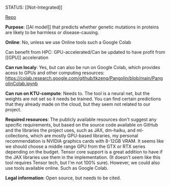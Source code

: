 STATUS: [[Not-Integrated]]

[Repo](https://github.com/google-deepmind/alphamissense)

**Purpose**: [[AI model]] that predicts whether genetic mutations in proteins are likely to be harmless or disease-causing.

**Online**: No, unless we use Online tools such a Google Colab

Can benefit from HPC: GPU-accelerated/Can be updated to have profit from [[GPU]] acceleration

**Can run localy**: Yes, but can also be run on Google Colab, which provides acess to GPUs and other computing resources: https://colab.research.google.com/github/tkzeng/Pangolin/blob/main/PangolinColab.ipynb

**Can run on KTU-compute**: Needs to. The tool is a neural net, but the weights are not set so it needs be trained. You can find certain predictions that they already made on the cloud, but they seem not related to our project.

**Required resources**: The publicly available resources don't suggest any specific requirements, but based on the source code available on GitHub and the libraries the project uses, such as JAX, dm-haiku, and ml-collections, which are mostly GPU-based libraries, my personal recommendation is NVIDIA graphics cards with 8-12GB VRAM. It seems like we should choose a middle range GPU from the GTX or RTX series depending on the budget. Tensor core support is a great addition to have if the JAX libraries use them in the implementation. (It doesn't seem like this tool requires Tensor tech, but I'm not 100% sure). However, we could also use tools available online. Such as Google Colab.

**Legal information**: Open source, but needs to be cited.

